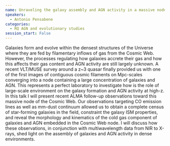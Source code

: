```yaml
---
name: Unraveling the galaxy assembly and AGN activity in a massive node of the Cosmic Web at z~3
speakers:
  - Antonio Pensabene
categories:
  - RQ AGN and evolutionary studies
session_start: False
---
```


Galaxies form and evolve within the densest structures of the Universe where they are fed by filamentary inflows of gas from the Cosmic Web. However, the processes regulating how galaxies accrete their gas and how this affects their gas content and AGN activity are still largely unknown. A recent VLT/MUSE survey around a z~3 quasar finally provided us with one of the first images of contiguous cosmic filaments on Mpc-scales converging into a node containing a large concentration of galaxies and AGN. This represents a perfect laboratory to investigate how is the role of large-scale environment on the galaxy formation and AGN activity at high-z. In this talk I will present recent ALMA follow-up observations toward this massive node of the Cosmic Web. Our observations targeting CO emission lines as well as mm-dust continuum allowed us to obtain a complete census of star-forming galaxies in the field, constraint the galaxy ISM properties, and reveal the morphology and kinematics of the cold gas component of galaxies and AGN embedded in the Cosmic Web node. I will discuss how these observations, in conjunction with multiwavelength data from NIR to X-rays, shed light on the assembly of galaxies and AGN activity in dense environments.